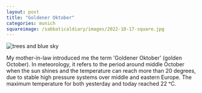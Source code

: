 ```yaml
---
layout: post
title: "Goldener Oktober"
categories: munich
squareimage: /sabbaticaldiary/images/2022-10-17-square.jpg
---
```

<img src="/sabbaticaldiary/images/2022-10-17.jpg" alt="trees and blue sky" class="center">

My mother-in-law introduced me the term 'Goldener Oktober' (golden October). In meteorology, it refers to the period around middle October when the sun shines and the temperature can reach more than 20 degrees, due to stable high pressure systems over middle and eastern Europe. The maximum temperature for both yesterday and today reached 22 ᵒC.